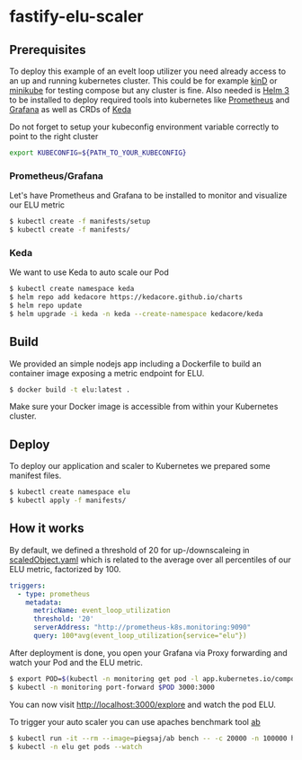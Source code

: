 # fastify-elu-scaler

## Prerequisites

To deploy this example of an evelt loop utilizer you need already access to an up and running kubernetes cluster. This could be for example [kinD] or [minikube] for testing compose but any cluster is fine.
Also needed is [Helm 3] to be installed to deploy required tools into kubernetes like [Prometheus] and [Grafana] as well as CRDs of [Keda]

Do not forget to setup your kubeconfig environment variable correctly to point to the right cluster
```bash
export KUBECONFIG=${PATH_TO_YOUR_KUBECONFIG}
```
### Prometheus/Grafana

Let's have Prometheus and Grafana to be installed to monitor and visualize our ELU metric

```bash
$ kubectl create -f manifests/setup
$ kubectl create -f manifests/
```

### Keda
We want to use Keda to auto scale our Pod

```bash
$ kubectl create namespace keda
$ helm repo add kedacore https://kedacore.github.io/charts
$ helm repo update
$ helm upgrade -i keda -n keda --create-namespace kedacore/keda
```

## Build

We provided an simple nodejs app including a Dockerfile to build an container image exposing a metric endpoint for ELU.

```bash
$ docker build -t elu:latest .
```

Make sure your Docker image is accessible from within your Kubernetes cluster.

## Deploy

To deploy our application and scaler to Kubernetes we prepared some manifest files.

```bash
$ kubectl create namespace elu
$ kubectl apply -f manifests/
```

## How it works

By default, we defined a threshold of 20 for up-/downscaleing in [scaledObject.yaml](./manifests/scaledObject.yaml) which is related to the average over all percentiles of our ELU metric, factorized by 100.

```yaml
triggers:
  - type: prometheus
    metadata:
      metricName: event_loop_utilization
      threshold: '20'
      serverAddress: "http://prometheus-k8s.monitoring:9090"
      query: 100*avg(event_loop_utilization{service="elu"})
```

After deployment is done, you open your Grafana via Proxy forwarding and watch your Pod and the ELU metric.

```bash
$ export POD=$(kubectl -n monitoring get pod -l app.kubernetes.io/component=grafana --template '{{range .items}}{{.metadata.name}}{{"\n"}}{{end}}')
$ kubectl -n monitoring port-forward $POD 3000:3000
```

You can now visit [http://localhost:3000/explore] and watch the pod ELU.

To trigger your auto scaler you can use apaches benchmark tool [ab]

```bash
$ kubectl run -it --rm --image=piegsaj/ab bench -- -c 20000 -n 100000 http://elu.elu:3000
$ kubectl -n elu get pods --watch
```

[kinD]: https://kind.sigs.k8s.io/
[minikube]: https://minikube.sigs.k8s.io/
[Helm 3]: https://helm.sh/
[Prometheus]: https://prometheus.io/
[Grafana]: https://grafana.com/
[Keda]: https://keda.sh/
[ab]: https://httpd.apache.org/docs/2.4/programs/ab.html
[http://localhost:3000/explore]: http://localhost:3000/explore?orgId=1&left=%5B%22now-1h%22,%22now%22,%22prometheus%22,%7B%22exemplar%22:true,%22expr%22:%22100*avg(event_loop_utilization%7Bservice%3D%5C%22elu%5C%22%7D)%22%7D%5D